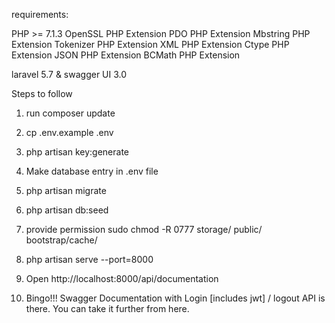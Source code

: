 requirements:

PHP >= 7.1.3
OpenSSL PHP Extension
PDO PHP Extension
Mbstring PHP Extension
Tokenizer PHP Extension
XML PHP Extension
Ctype PHP Extension
JSON PHP Extension
BCMath PHP Extension

laravel 5.7 & swagger UI 3.0



Steps to follow

1) run composer update

2) cp .env.example .env

3) php artisan key:generate

4) Make database entry in .env file

5) php artisan migrate

6) php artisan db:seed

7) provide permission sudo chmod -R 0777 storage/ public/ bootstrap/cache/

8) php artisan serve --port=8000

9) Open http://localhost:8000/api/documentation

10) Bingo!!! Swagger Documentation with Login [includes jwt] / logout API is there. You can take it further from here.



